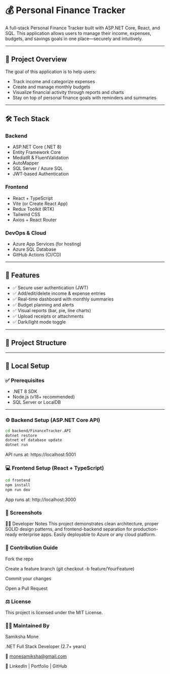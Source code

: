 # 💰 Personal Finance Tracker

A full-stack Personal Finance Tracker built with ASP.NET Core, React, and SQL. This application allows users to manage their income, expenses, budgets, and savings goals in one place—securely and intuitively.

---

## 📌 Project Overview

The goal of this application is to help users:
- Track income and categorize expenses
- Create and manage monthly budgets
- Visualize financial activity through reports and charts
- Stay on top of personal finance goals with reminders and summaries

---

## 🛠 Tech Stack

### Backend
- ASP.NET Core (.NET 8)
- Entity Framework Core
- MediatR & FluentValidation
- AutoMapper
- SQL Server / Azure SQL
- JWT-based Authentication

### Frontend
- React + TypeScript
- Vite (or Create React App)
- Redux Toolkit (RTK)
- Tailwind CSS
- Axios + React Router

### DevOps & Cloud
- Azure App Services (for hosting)
- Azure SQL Database
- GitHub Actions (CI/CD)

---

## 🚀 Features

- ✅ Secure user authentication (JWT)
- ✅ Add/edit/delete income & expense entries
- ✅ Real-time dashboard with monthly summaries
- ✅ Budget planning and alerts
- ✅ Visual reports (bar, pie, line charts)
- ✅ Upload receipts or attachments
- ✅ Dark/light mode toggle

---

## 📁 Project Structure



---

## 🧪 Local Setup

### ✅ Prerequisites
- .NET 8 SDK
- Node.js (v18+ recommended)
- SQL Server or LocalDB

---

### ⚙️ Backend Setup (ASP.NET Core API)

```bash
cd backend/FinanceTracker.API
dotnet restore
dotnet ef database update
dotnet run
```
API runs at: https://localhost:5001

### 💻 Frontend Setup (React + TypeScript)

```bash
cd frontend
npm install
npm run dev
```
App runs at: http://localhost:3000

### 📸 Screenshots

🧑‍💻 Developer Notes
This project demonstrates clean architecture, proper SOLID design patterns, and frontend-backend separation for production-ready enterprise apps. Easily deployable to Azure or any cloud platform.

### 🤝 Contribution Guide
Fork the repo

Create a feature branch (git checkout -b feature/YourFeature)

Commit your changes

Open a Pull Request

### ⚖️ License
This project is licensed under the MIT License.

### 🙋‍♀️ Maintained By
Samiksha Mone

.NET Full Stack Developer (2.7+ years)

📧 monesamiksha@gmail.com

🔗 LinkedIn | Portfolio | GitHub
